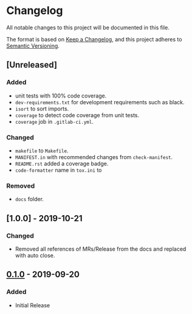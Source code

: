 # Changelog

All notable changes to this project will be documented in this file.

The format is based on [Keep a Changelog](https://keepachangelog.com/en/1.0.0/),
and this project adheres to [Semantic Versioning](https://semver.org/spec/v2.0.0.html).

## [Unreleased]
### Added
- unit tests with 100% code coverage.
- `dev-requirements.txt` for development requirements such as black.
- `isort` to sort imports.
- `coverage` to detect code coverage from unit tests.
- `coverage` job in `.gitlab-ci.yml`.

### Changed
- `makefile` to `Makefile`.
- `MANIFEST.in` with recommended changes from `check-manifest`.
- `README.rst` added a coverage badge.
- `code-formatter` name in `tox.ini` to 

### Removed
- `docs` folder.

## [1.0.0] - 2019-10-21
### Changed
- Removed all references of MRs/Release from the docs and replaced with auto close.

## [0.1.0] - 2019-09-20
### Added
- Initial Release

[0.1.1]: https://gitlab.com/gitlab-automation-toolkit/gitlab-auto-close-issue/-/compare/release%2F0.1.0...release%2F1.0.0
[0.1.0]: https://gitlab.com/gitlab-automation-toolkit/gitlab-auto-close-issue/-/tags/release%2F0.1.
